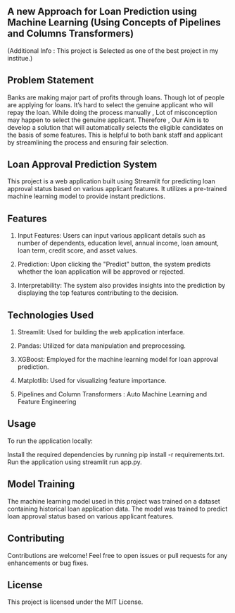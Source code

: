 ## A new Approach for Loan Prediction using Machine Learning (Using Concepts of Pipelines and Columns Transformers)

(Additional Info : This project is Selected as one of the best project in my institue.)

## Problem Statement 
Banks are making major part of profits through loans. Though lot of people are applying for loans. It’s hard to select the genuine applicant who will repay the loan. While doing the process manually , Lot of misconception may happen to select the genuine applicant. Therefore , Our Aim is to develop a solution that will automatically selects the eligible candidates on the basis of some features.  This is helpful to both bank staff and applicant by streamlining the process and ensuring fair selection.


## Loan Approval Prediction System
This project is a web application built using Streamlit for predicting loan approval status based on various applicant features. It utilizes a pre-trained machine learning model to provide instant predictions.

## Features
1. Input Features: Users can input various applicant details such as number of dependents, education level, annual income, loan amount, loan term, credit score, and asset values.

2. Prediction: Upon clicking the "Predict" button, the system predicts whether the loan application will be approved or rejected.

3. Interpretability: The system also provides insights into the prediction by displaying the top features contributing to the decision.

## Technologies Used

1. Streamlit: Used for building the web application interface.
   
2. Pandas: Utilized for data manipulation and preprocessing.
   
3. XGBoost: Employed for the machine learning model for loan approval prediction.
   
4. Matplotlib: Used for visualizing feature importance.
   
5. Pipelines and Column Transformers : Auto Machine Learning and Feature Engineering
   
## Usage

 To run the application locally:

Install the required dependencies by running pip install -r requirements.txt.
Run the application using streamlit run app.py.

## Model Training
The machine learning model used in this project was trained on a dataset containing historical loan application data. The model was trained to predict loan approval status based on various applicant features.

## Contributing
Contributions are welcome! Feel free to open issues or pull requests for any enhancements or bug fixes.

## License
This project is licensed under the MIT License.

